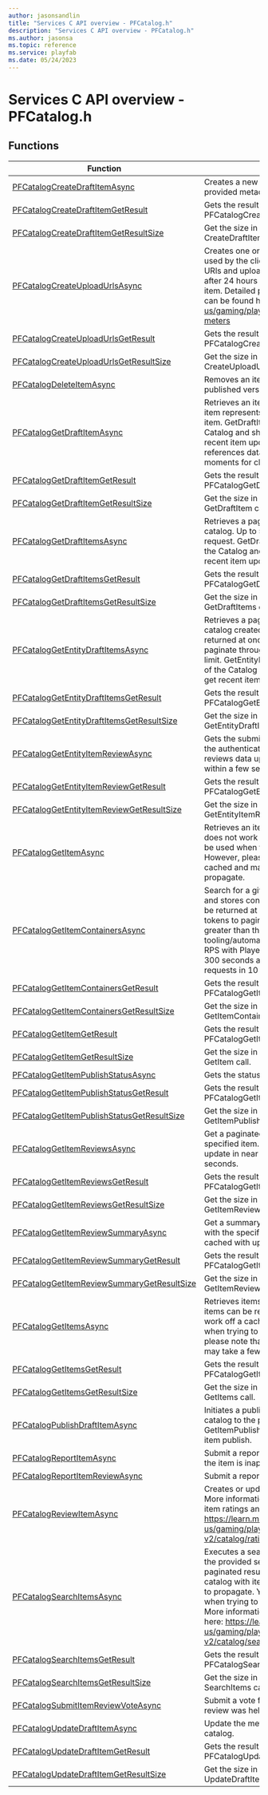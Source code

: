 ```yaml
---
author: jasonsandlin
title: "Services C API overview - PFCatalog.h"
description: "Services C API overview - PFCatalog.h"
ms.author: jasonsa
ms.topic: reference
ms.service: playfab
ms.date: 05/24/2023
---
```


# Services C API overview - PFCatalog.h

  
## Functions  

| Function | Description |  
| --- | --- |  
| [PFCatalogCreateDraftItemAsync](functions/pfcatalogcreatedraftitemasync.md) | Creates a new item in the working catalog using provided metadata. |  
| [PFCatalogCreateDraftItemGetResult](functions/pfcatalogcreatedraftitemgetresult.md) | Gets the result of a successful PFCatalogCreateDraftItemAsync call. |  
| [PFCatalogCreateDraftItemGetResultSize](functions/pfcatalogcreatedraftitemgetresultsize.md) | Get the size in bytes needed to store the result of a CreateDraftItem call. |  
| [PFCatalogCreateUploadUrlsAsync](functions/pfcatalogcreateuploadurlsasync.md) | Creates one or more upload URLs which can be used by the client to upload raw file data. Content URls and uploaded content will be garbage collected after 24 hours if not attached to a draft or published item. Detailed pricing info around uploading content can be found here: https://learn.microsoft.com/en-us/gaming/playfab/features/pricing/meters/catalog-meters |  
| [PFCatalogCreateUploadUrlsGetResult](functions/pfcatalogcreateuploadurlsgetresult.md) | Gets the result of a successful PFCatalogCreateUploadUrlsAsync call. |  
| [PFCatalogCreateUploadUrlsGetResultSize](functions/pfcatalogcreateuploadurlsgetresultsize.md) | Get the size in bytes needed to store the result of a CreateUploadUrls call. |  
| [PFCatalogDeleteItemAsync](functions/pfcatalogdeleteitemasync.md) | Removes an item from working catalog and all published versions from the public catalog. |  
| [PFCatalogGetDraftItemAsync](functions/pfcataloggetdraftitemasync.md) | Retrieves an item from the working catalog. This item represents the current working state of the item. GetDraftItem does not work off a cache of the Catalog and should be used when trying to get recent item updates. However, please note that item references data is cached and may take a few moments for changes to propagate. |  
| [PFCatalogGetDraftItemGetResult](functions/pfcataloggetdraftitemgetresult.md) | Gets the result of a successful PFCatalogGetDraftItemAsync call. |  
| [PFCatalogGetDraftItemGetResultSize](functions/pfcataloggetdraftitemgetresultsize.md) | Get the size in bytes needed to store the result of a GetDraftItem call. |  
| [PFCatalogGetDraftItemsAsync](functions/pfcataloggetdraftitemsasync.md) | Retrieves a paginated list of the items from the draft catalog. Up to 50 IDs can be retrieved in a single request. GetDraftItems does not work off a cache of the Catalog and should be used when trying to get recent item updates. |  
| [PFCatalogGetDraftItemsGetResult](functions/pfcataloggetdraftitemsgetresult.md) | Gets the result of a successful PFCatalogGetDraftItemsAsync call. |  
| [PFCatalogGetDraftItemsGetResultSize](functions/pfcataloggetdraftitemsgetresultsize.md) | Get the size in bytes needed to store the result of a GetDraftItems call. |  
| [PFCatalogGetEntityDraftItemsAsync](functions/pfcataloggetentitydraftitemsasync.md) | Retrieves a paginated list of the items from the draft catalog created by the Entity. Up to 50 items can be returned at once. You can use continuation tokens to paginate through results that return greater than the limit. GetEntityDraftItems does not work off a cache of the Catalog and should be used when trying to get recent item updates. |  
| [PFCatalogGetEntityDraftItemsGetResult](functions/pfcataloggetentitydraftitemsgetresult.md) | Gets the result of a successful PFCatalogGetEntityDraftItemsAsync call. |  
| [PFCatalogGetEntityDraftItemsGetResultSize](functions/pfcataloggetentitydraftitemsgetresultsize.md) | Get the size in bytes needed to store the result of a GetEntityDraftItems call. |  
| [PFCatalogGetEntityItemReviewAsync](functions/pfcataloggetentityitemreviewasync.md) | Gets the submitted review for the specified item by the authenticated entity. Individual ratings and reviews data update in near real time with delays within a few seconds. |  
| [PFCatalogGetEntityItemReviewGetResult](functions/pfcataloggetentityitemreviewgetresult.md) | Gets the result of a successful PFCatalogGetEntityItemReviewAsync call. |  
| [PFCatalogGetEntityItemReviewGetResultSize](functions/pfcataloggetentityitemreviewgetresultsize.md) | Get the size in bytes needed to store the result of a GetEntityItemReview call. |  
| [PFCatalogGetItemAsync](functions/pfcataloggetitemasync.md) | Retrieves an item from the public catalog. GetItem does not work off a cache of the Catalog and should be used when trying to get recent item updates. However, please note that item references data is cached and may take a few moments for changes to propagate. |  
| [PFCatalogGetItemContainersAsync](functions/pfcataloggetitemcontainersasync.md) | Search for a given item and return a set of bundles and stores containing the item. Up to 50 items can be returned at once. You can use continuation tokens to paginate through results that return greater than the limit. This API is intended for tooling/automation scenarios and has a reduced RPS with Player Entities limited to 30 requests in 300 seconds and Title Entities limited to 100 requests in 10 seconds. |  
| [PFCatalogGetItemContainersGetResult](functions/pfcataloggetitemcontainersgetresult.md) | Gets the result of a successful PFCatalogGetItemContainersAsync call. |  
| [PFCatalogGetItemContainersGetResultSize](functions/pfcataloggetitemcontainersgetresultsize.md) | Get the size in bytes needed to store the result of a GetItemContainers call. |  
| [PFCatalogGetItemGetResult](functions/pfcataloggetitemgetresult.md) | Gets the result of a successful PFCatalogGetItemAsync call. |  
| [PFCatalogGetItemGetResultSize](functions/pfcataloggetitemgetresultsize.md) | Get the size in bytes needed to store the result of a GetItem call. |  
| [PFCatalogGetItemPublishStatusAsync](functions/pfcataloggetitempublishstatusasync.md) | Gets the status of a publish of an item. |  
| [PFCatalogGetItemPublishStatusGetResult](functions/pfcataloggetitempublishstatusgetresult.md) | Gets the result of a successful PFCatalogGetItemPublishStatusAsync call. |  
| [PFCatalogGetItemPublishStatusGetResultSize](functions/pfcataloggetitempublishstatusgetresultsize.md) | Get the size in bytes needed to store the result of a GetItemPublishStatus call. |  
| [PFCatalogGetItemReviewsAsync](functions/pfcataloggetitemreviewsasync.md) | Get a paginated set of reviews associated with the specified item. Individual ratings and reviews data update in near real time with delays within a few seconds. |  
| [PFCatalogGetItemReviewsGetResult](functions/pfcataloggetitemreviewsgetresult.md) | Gets the result of a successful PFCatalogGetItemReviewsAsync call. |  
| [PFCatalogGetItemReviewsGetResultSize](functions/pfcataloggetitemreviewsgetresultsize.md) | Get the size in bytes needed to store the result of a GetItemReviews call. |  
| [PFCatalogGetItemReviewSummaryAsync](functions/pfcataloggetitemreviewsummaryasync.md) | Get a summary of all ratings and reviews associated with the specified item. Summary ratings data is cached with update data coming within 15 minutes. |  
| [PFCatalogGetItemReviewSummaryGetResult](functions/pfcataloggetitemreviewsummarygetresult.md) | Gets the result of a successful PFCatalogGetItemReviewSummaryAsync call. |  
| [PFCatalogGetItemReviewSummaryGetResultSize](functions/pfcataloggetitemreviewsummarygetresultsize.md) | Get the size in bytes needed to store the result of a GetItemReviewSummary call. |  
| [PFCatalogGetItemsAsync](functions/pfcataloggetitemsasync.md) | Retrieves items from the public catalog. Up to 50 items can be returned at once. GetItems does not work off a cache of the Catalog and should be used when trying to get recent item updates. However, please note that item references data is cached and may take a few moments for changes to propagate. |  
| [PFCatalogGetItemsGetResult](functions/pfcataloggetitemsgetresult.md) | Gets the result of a successful PFCatalogGetItemsAsync call. |  
| [PFCatalogGetItemsGetResultSize](functions/pfcataloggetitemsgetresultsize.md) | Get the size in bytes needed to store the result of a GetItems call. |  
| [PFCatalogPublishDraftItemAsync](functions/pfcatalogpublishdraftitemasync.md) | Initiates a publish of an item from the working catalog to the public catalog. You can use the GetItemPublishStatus API to track the state of the item publish. |  
| [PFCatalogReportItemAsync](functions/pfcatalogreportitemasync.md) | Submit a report for an item, indicating in what way the item is inappropriate. |  
| [PFCatalogReportItemReviewAsync](functions/pfcatalogreportitemreviewasync.md) | Submit a report for a review |  
| [PFCatalogReviewItemAsync](functions/pfcatalogreviewitemasync.md) | Creates or updates a review for the specified item. More information around the caching surrounding item ratings and reviews can be found here: https://learn.microsoft.com/en-us/gaming/playfab/features/economy-v2/catalog/ratings#ratings-design-and-caching |  
| [PFCatalogSearchItemsAsync](functions/pfcatalogsearchitemsasync.md) | Executes a search against the public catalog using the provided search parameters and returns a set of paginated results. SearchItems uses a cache of the catalog with item updates taking up to a few minutes to propagate. You should use the GetItem API for when trying to immediately get recent item updates. More information about the Search API can be found here: https://learn.microsoft.com/en-us/gaming/playfab/features/economy-v2/catalog/search |  
| [PFCatalogSearchItemsGetResult](functions/pfcatalogsearchitemsgetresult.md) | Gets the result of a successful PFCatalogSearchItemsAsync call. |  
| [PFCatalogSearchItemsGetResultSize](functions/pfcatalogsearchitemsgetresultsize.md) | Get the size in bytes needed to store the result of a SearchItems call. |  
| [PFCatalogSubmitItemReviewVoteAsync](functions/pfcatalogsubmititemreviewvoteasync.md) | Submit a vote for a review, indicating whether the review was helpful or unhelpful. |  
| [PFCatalogUpdateDraftItemAsync](functions/pfcatalogupdatedraftitemasync.md) | Update the metadata for an item in the working catalog. |  
| [PFCatalogUpdateDraftItemGetResult](functions/pfcatalogupdatedraftitemgetresult.md) | Gets the result of a successful PFCatalogUpdateDraftItemAsync call. |  
| [PFCatalogUpdateDraftItemGetResultSize](functions/pfcatalogupdatedraftitemgetresultsize.md) | Get the size in bytes needed to store the result of a UpdateDraftItem call. |  
